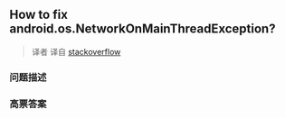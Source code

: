 ## How to fix android.os.NetworkOnMainThreadException?

> 译者 译自 [stackoverflow](http://stackoverflow.com/questions/6343166/how-to-fix-android-os-networkonmainthreadexception) 

### 问题描述 

### 高票答案 

